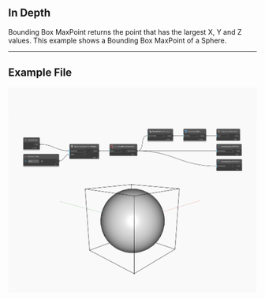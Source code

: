 ## In Depth
Bounding Box MaxPoint returns the point that has the largest X, Y and Z values. This example shows a Bounding Box MaxPoint of a Sphere.
___
## Example File

![MaxPoint](./Autodesk.DesignScript.Geometry.BoundingBox.MaxPoint_img.jpg)

